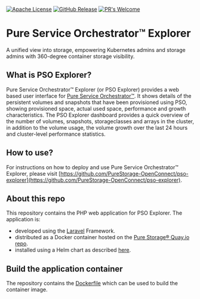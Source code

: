 [![Apache License](https://img.shields.io/badge/license-Apache%202-blue.svg)](https://raw.githubusercontent.com/PureStorage-OpenConnect/pso-explorer/master/LICENSE)
[![GitHub Release](https://img.shields.io/github/v/release/PureStorage-OpenConnect/pso-explorer.svg)]()
[![PR's Welcome](https://img.shields.io/badge/PRs-welcome-brightgreen.svg?style=flat)](http://makeapullrequest.com)

# Pure Service Orchestrator™ Explorer

A unified view into storage, empowering Kubernetes admins and storage admins with 360-degree container storage visibility.

## What is PSO Explorer?

Pure Service Orchestrator™ Explorer (or PSO Explorer) provides a web based user interface for [Pure Service Orchestrator™](https://github.com/purestorage/helm-charts). It shows details of the persistent volumes and snapshots that have been provisioned using PSO, showing provisioned space, actual used space, performance and growth characteristics. The PSO Explorer dashboard provides a quick overview of the number of volumes, snapshots, storageclasses and arrays in the cluster, in addition to the volume usage, the volume growth over the last 24 hours and cluster-level performance statistics.

## How to use?

For instructions on how to deploy and use Pure Service Orchestrator™ Explorer, please visit [https://github.com/PureStorage-OpenConnect/pso-explorer](https://github.com/PureStorage-OpenConnect/pso-explorer).

## About this repo

This repository contains the PHP web application for PSO Explorer. 
The application is: 
- developed using the [Laravel](https://laravel.com/) Framework. 
- distributed as a Docker container hosted on the [Pure Storage® Quay.io repo](https://quay.io/repository/purestorage/pso-explorer).
- installed using a Helm chart as described [here](https://github.com/PureStorage-OpenConnect/pso-explorer/blob/master/README.md).

## Build the application container

The repository contains the [Dockerfile](/Dockerfile) which can be used to build the container image.
